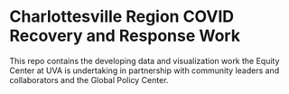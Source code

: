 # Charlottesville Region COVID Recovery and Response Work
This repo contains the developing data and visualization work the Equity Center at UVA is undertaking in partnership with community leaders and collaborators and the Global Policy Center.
